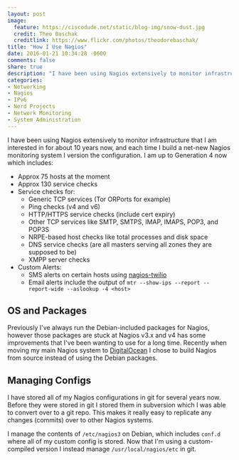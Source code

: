 ```yaml
---
layout: post
image:
  feature: https://ciscodude.net/static/blog-img/snow-dust.jpg
  credit: Theo Baschak
  creditlink: https://www.flickr.com/photos/theodorebaschak/
title: "How I Use Nagios"
date: 2016-01-21 10:34:28 -0600
comments: false
share: true
description: "I have been using Nagios extensively to monitor infrastructure that I am interested in for about 10 years now, and each time I build a new system I version the configuration. I am up to Generation 4 now."
categories: 
- Networking
- Nagios
- IPv6
- Nerd Projects
- Network Monitoring
- System Administration
---
```

I have been using Nagios extensively to monitor infrastructure that I am interested in for about 10 years now, and each time I build a net-new Nagios monitoring system I version the configuration. I am up to Generation 4 now which includes:

*	Approx 75 hosts at the moment
*	Approx 130 service checks
*	Service checks for:
	*	Generic TCP services (Tor ORPorts for example)
	*	Ping checks (v4 and v6)
	*	HTTP/HTTPS service checks (include cert expiry)
	*	Other TCP services like SMTP, SMTPS, IMAP, IMAPS, POP3, and POP3S
	*	NRPE-based host checks like total processes and disk space
	*	DNS service checks (are all masters serving all zones they are supposed to be)
	*	XMPP server checks
*	Custom Alerts:
	*	SMS alerts on certain hosts using [nagios-twilio](https://github.com/bfg/nagios-twilio)
	*	Email alerts include the output of `mtr --show-ips --report --report-wide --aslookup -4 <host>`

## OS and Packages

Previously I've always run the Debian-included packages for Nagios, however those packages are stuck at Nagios v3.x and v4 has some improvements that I've been wanting to use for a long time. Recently when moving my main Nagios system to [DigitalOcean](https://www.digitalocean.com/?refcode=f6432a6e1354) I chose to build Nagios from source instead of using the Debian packages.

## Managing Configs

I have stored all of my Nagios configurations in git for several years now. Before they were stored in git I stored them in subversion which I was able to convert over to a git repo. This makes it really easy to replicate any changes (commits) over to other Nagios systems. 

I manage the contents of `/etc/nagios3` on Debian, which includes `conf.d` where all of my custom config is stored. Now that I'm using a custom-compiled version I instead manage `/usr/local/nagios/etc` in git.

